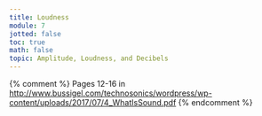 ```yaml
---
title: Loudness
module: 7
jotted: false
toc: true
math: false
topic: Amplitude, Loudness, and Decibels
---
```



{% comment %}
Pages 12-16 in http://www.bussigel.com/technosonics/wordpress/wp-content/uploads/2017/07/4_WhatIsSound.pdf
{% endcomment %}

